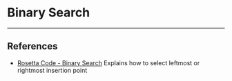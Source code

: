 # Binary Search
---

## References

+ [Rosetta Code - Binary Search](https://rosettacode.org/wiki/Binary_search "link title")
Explains how to select leftmost or rightmost insertion point